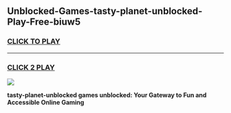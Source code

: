 
## Unblocked-Games-tasty-planet-unblocked-Play-Free-biuw5
<h3>
<a href="https://premium76.site?title=tasty-planet-unblocked&ref=12A">CLICK TO PLAY</a></h3>
<hr>

<h3>
<a href="https://premium76.site?title=tasty-planet-unblocked&ref=12A">CLICK 2 PLAY</a>
  
</h3>

<a href="https://premium76.site?title=tasty-planet-unblocked&ref=12A"><img src="https://clearcache.store/games.png"></a>


**tasty-planet-unblocked games unblocked: Your Gateway to Fun and Accessible Online Gaming**
